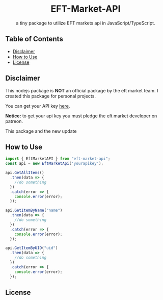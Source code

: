 <div align=center>
  <h1>EFT-Market-API</h1>
  <p>a tiny package to utilize EFT markets api in JavaScript/TypeScript.</p>
</div>

## Table of Contents
- [ Disclaimer ](#disclaimer)
- [ How to Use ](#how-to-use)
- [ License ](#license)

<a name="disclaimer"></a>

## Disclaimer
This nodejs package is **NOT** an official package by the eft market team.
I created this package for personal projects.

You can get your API key [here](https://tarkov-market.com/dev/api).

**Notice:** to get your api key you must pledge the eft market developer on patreon.

This package and the new update 

<a name="how-to-use"></a>

## How to Use
```ts
import { EftMarketAPI } from "eft-market-api";
const api = new EftMarketApi('yourapikey');

api.GetAllItems()
  .then(data => {
    //do something
  })
  .catch(error => {
    console.error(error);
  });

api.GetItemByName("name")
  .then(data => {
    //do something
  })
  .catch(error => {
    console.error(error);
  });

api.GetItemByUID("uid")
  .then(data => {
    //do something
  })
  .catch(error => {
    console.error(error);
  });
```

<a name="license"></a>

## License